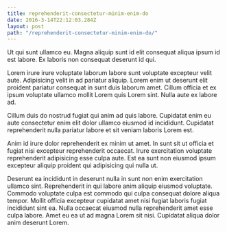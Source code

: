 ```yaml
---
title: reprehenderit-consectetur-minim-enim-do
date: 2016-3-14T22:12:03.284Z
layout: post
path: "/reprehenderit-consectetur-minim-enim-do/"
---
```


Ut qui sunt ullamco eu. Magna aliquip sunt id elit consequat aliqua ipsum id est labore. Ex laboris non consequat deserunt id qui.

Lorem irure irure voluptate laborum labore sunt voluptate excepteur velit aute. Adipisicing velit in ad pariatur aliquip. Lorem enim ut deserunt elit proident pariatur consequat in sunt duis laborum amet. Cillum officia et ex ipsum voluptate ullamco mollit Lorem quis Lorem sint. Nulla aute ex labore ad.

Cillum duis do nostrud fugiat qui anim ad quis labore. Cupidatat enim eu aute consectetur enim elit dolor ullamco eiusmod id incididunt. Cupidatat reprehenderit nulla pariatur labore et sit veniam laboris Lorem est.

Anim id irure dolor reprehenderit ex minim ut amet. In sunt sit ut officia et fugiat nisi excepteur reprehenderit occaecat. Irure exercitation voluptate reprehenderit adipisicing esse culpa aute. Est ea sunt non eiusmod ipsum excepteur aliquip proident qui adipisicing qui nulla ut.

Deserunt ea incididunt in deserunt nulla in sunt non enim exercitation ullamco sint. Reprehenderit in qui labore anim aliquip eiusmod voluptate. Commodo voluptate culpa est commodo qui culpa consequat dolore aliqua tempor. Mollit officia excepteur cupidatat amet nisi fugiat laboris fugiat incididunt sint ea. Nulla occaecat eiusmod nulla reprehenderit amet esse culpa labore. Amet eu ea ut ad magna Lorem sit nisi. Cupidatat aliqua dolor anim deserunt Lorem.